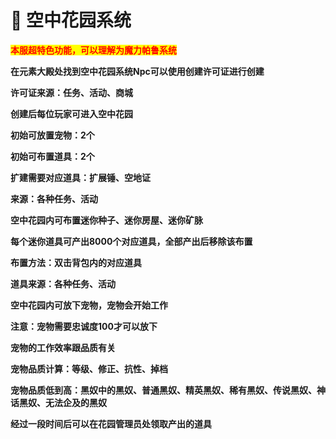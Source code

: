 # 🎀 空中花园系统

<mark style="color:red;">**本服超特色功能，可以理解为魔力帕鲁系统**</mark>

**在元素大殿处找到空中花园系统Npc可以使用创建许可证进行创建**

**许可证来源：任务、活动、商城**

**创建后每位玩家可进入空中花园**

**初始可放置宠物：2个**

**初始可布置道具：2个**

**扩建需要对应道具：扩展锤、空地证**

**来源：各种任务、活动**

**空中花园内可布置迷你种子、迷你房屋、迷你矿脉**

**每个迷你道具可产出8000个对应道具，全部产出后移除该布置**

**布置方法：双击背包内的对应道具**

**道具来源：各种任务、活动**

**空中花园内可放下宠物，宠物会开始工作**

**注意：宠物需要忠诚度100才可以放下**

**宠物的工作效率跟品质有关**

**宠物品质计算：等级、修正、抗性、掉档**

**宠物品质低到高：黑奴中的黑奴、普通黑奴、精英黑奴、稀有黑奴、传说黑奴、神话黑奴、无法企及的黑奴**

**经过一段时间后可以在花园管理员处领取产出的道具**
